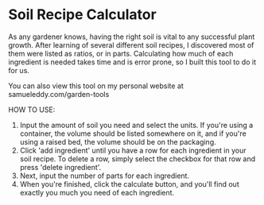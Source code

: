 # Soil Recipe Calculator

As any gardener knows, having the right soil is vital to any successful plant growth. After learning of several different soil recipes, I discovered most of them were listed as ratios, or in parts. Calculating how much of each ingredient is needed takes time and is error prone, so I built this tool to do it for us.

You can also view this tool on my personal website at samueleddy.com/garden-tools

HOW TO USE:
1. Input the amount of soil you need and select the units. If you're using a container, the volume should be listed somewhere on it, and if you're using a raised bed, the volume should be on the packaging. 
2. Click 'add ingredient' until you have a row for each ingredient in your soil recipe. To delete a row, simply select the checkbox for that row and press 'delete ingredient'. 
3. Next, input the number of parts for each ingredient.
4. When you're finished, click the calculate button, and you'll find out exactly you much you need of each ingredient.
